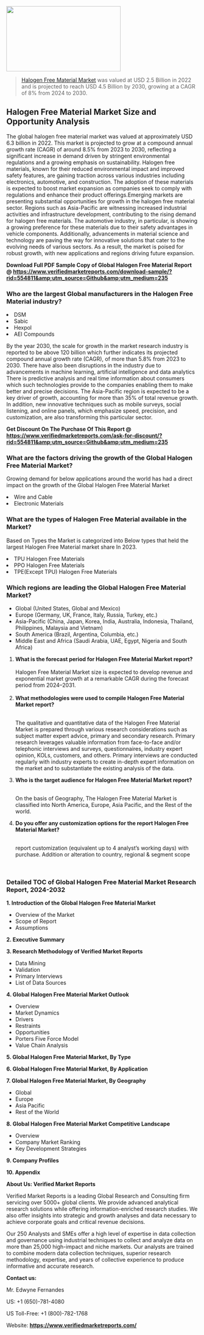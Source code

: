 <img src="https://ffe5etoiles.com/wp-content/uploads/2024/12/MST1-300x171.png" alt="" width="300" height="171" class="alignnone size-medium wp-image-20088" /><blockquote><p><p><a href="https://www.verifiedmarketreports.com/download-sample/?rid=554811&utm_source=Github&utm_medium=235" target="_blank">Halogen Free Material Market</a> was valued at USD 2.5 Billion in 2022 and is projected to reach USD 4.5 Billion by 2030, growing at a CAGR of 8% from 2024 to 2030.</p></blockquote><p><h2>Halogen Free Material Market Size and Opportunity Analysis</h2>The global halogen free material market was valued at approximately USD 6.3 billion in 2022. This market is projected to grow at a compound annual growth rate (CAGR) of around 8.5% from 2023 to 2030, reflecting a significant increase in demand driven by stringent environmental regulations and a growing emphasis on sustainability. Halogen free materials, known for their reduced environmental impact and improved safety features, are gaining traction across various industries including electronics, automotive, and construction. The adoption of these materials is expected to boost market expansion as companies seek to comply with regulations and enhance their product offerings.Emerging markets are presenting substantial opportunities for growth in the halogen free material sector. Regions such as Asia-Pacific are witnessing increased industrial activities and infrastructure development, contributing to the rising demand for halogen free materials. The automotive industry, in particular, is showing a growing preference for these materials due to their safety advantages in vehicle components. Additionally, advancements in material science and technology are paving the way for innovative solutions that cater to the evolving needs of various sectors. As a result, the market is poised for robust growth, with new applications and regions driving future expansion.</p><p class=""><strong>Download Full PDF Sample Copy of Global Halogen Free Material Report @ <a href="https://www.verifiedmarketreports.com/download-sample/?rid=554811&amp;utm_source=Github&amp;utm_medium=235" target="_blank">https://www.verifiedmarketreports.com/download-sample/?rid=554811&amp;utm_source=Github&amp;utm_medium=235</a></strong></p><h3 id="" class="">Who are the largest Global manufacturers in the Halogen Free Material industry?</h3><p><li>DSM</li><li> Sabic</li><li> Hexpol</li><li> AEI Compounds</li></p><div class=""><div class="" dir="" data-message-author-role="" data-message-id="" data-message-model-slug=""><div class=""><div class=""><div class=""><div class="" dir="" data-message-author-role="" data-message-id="" data-message-model-slug=""><div class=""><div class=""><p>By the year 2030, the scale for growth in the market research industry is reported to be above 120 billion which further indicates its projected compound annual growth rate (CAGR), of more than 5.8% from 2023 to 2030. There have also been disruptions in the industry due to advancements in machine learning, artificial intelligence and data analytics There is predictive analysis and real time information about consumers which such technologies provide to the companies enabling them to make better and precise decisions. The Asia-Pacific region is expected to be a key driver of growth, accounting for more than 35% of total revenue growth. In addition, new innovative techniques such as mobile surveys, social listening, and online panels, which emphasize speed, precision, and customization, are also transforming this particular sector.</p><p><strong>Get Discount On The Purchase Of This Report @&nbsp; <a href="https://www.verifiedmarketreports.com/ask-for-discount/?rid=554811&amp;utm_source=Github&amp;utm_medium=235" target="_blank">https://www.verifiedmarketreports.com/ask-for-discount/?rid=554811&amp;utm_source=Github&amp;utm_medium=235</a></strong></p></div></div></div></div></div></div></div></div><h3 id="" class="">What are the factors driving the growth of the Global Halogen Free Material Market?</h3><p id="" class="">Growing demand for below applications around the world has had a direct impact on the growth of the Global Halogen Free Material Market</p><p id="" class=""><li>Wire and Cable</li><li> Electronic Materials</li></p><h3 id="" class="">What are the types of Halogen Free Material available in the Market?</h3><p id="" class="">Based on Types the Market is categorized into Below types that held the largest Halogen Free Material market share In 2023.</p><p id="" class=""><li>TPU Halogen Free Materials</li><li> PPO Halogen Free Materials</li><li> TPE(Except TPU) Halogen Free Materials</li></p><h3 id="" class="">Which regions are leading the Global Halogen Free Material Market?</h3><ul><li>Global (United States, Global and Mexico)</li><li>Europe (Germany, UK, France, Italy, Russia, Turkey, etc.)</li><li>Asia-Pacific (China, Japan, Korea, India, Australia, Indonesia, Thailand, Philippines, Malaysia and Vietnam)</li><li>South America (Brazil, Argentina, Columbia, etc.)</li><li>Middle East and Africa (Saudi Arabia, UAE, Egypt, Nigeria and South Africa)</li></ul><p><ol><li><strong>What is the forecast period for Halogen Free Material Market report?<br /></strong><br /><span data-sheets-root="1" data-sheets-value="{&quot;1&quot;:2,&quot;2&quot;:&quot;XXXX size is expected to develop revenue and exponential market growth at a remarkable CAGR during the forecast period from 2024&ndash;2030.&quot;}" data-sheets-userformat="{&quot;2&quot;:12674,&quot;4&quot;:{&quot;1&quot;:2,&quot;2&quot;:16776960},&quot;10&quot;:2,&quot;11&quot;:0,&quot;15&quot;:&quot;Arial&quot;,&quot;16&quot;:12}">Halogen Free Material Market size is expected to develop revenue and exponential market growth at a remarkable CAGR during the forecast period from 2024&ndash;2031.</span><br /><br /></li><li><strong>What methodologies were used to compile Halogen Free Material Market report?<br /><br /></strong><p>The qualitative and quantitative data of the&nbsp;Halogen Free Material Market is prepared through various research considerations such as subject matter expert advice, primary and secondary research. Primary research leverages valuable information from face-to-face and/or telephonic interviews and surveys, questionnaires, industry expert opinion, KOLs, customers, and others. Primary interviews are conducted regularly with industry experts to create in-depth expert information on the market and to substantiate the existing analysis of the data.&nbsp;</p></li><li><strong>Who is the target audience for Halogen Free Material Market report?<br /><br /></strong><p>On the basis of Geography, The&nbsp;Halogen Free Material Market is classified into North America, Europe, Asia Pacific, and the Rest of the world.</p></li><li><strong>Do you offer any customization options for the report Halogen Free Material Market?<br /><br /></strong><p>report customization (equivalent up to 4 analyst&rsquo;s working days) with purchase. Addition or alteration to country, regional &amp; segment scope</p><p>&nbsp;</p></li></ol></p><h3 id="" class="">Detailed TOC of Global Halogen Free Material Market Research Report, 2024-2032</h3><p id="" class=""><strong>1. Introduction of the Global Halogen Free Material Market</strong></p><ul><li>Overview of the Market</li><li>Scope of Report</li><li>Assumptions</li></ul><p id="" class=""><strong>2. Executive Summary</strong></p><p id="" class=""><strong>3. Research Methodology of&nbsp;Verified Market Reports</strong></p><ul><li>Data Mining</li><li>Validation</li><li>Primary Interviews</li><li>List of Data Sources</li></ul><p id="" class=""><strong>4. Global Halogen Free Material Market Outlook</strong></p><ul><li>Overview</li><li>Market Dynamics</li><li>Drivers</li><li>Restraints</li><li>Opportunities</li><li>Porters Five Force Model</li><li>Value Chain Analysis</li></ul><p id="" class=""><strong>5. Global Halogen Free Material Market, By&nbsp;Type</strong></p><p id="" class=""><strong>6. Global Halogen Free Material Market, By Application</strong></p><p id="" class=""><strong>7. Global Halogen Free Material Market, By Geography</strong></p><ul><li>Global</li><li>Europe</li><li>Asia Pacific</li><li>Rest of the World</li></ul><p id="" class=""><strong>8. Global Halogen Free Material Market Competitive Landscape</strong></p><ul><li>Overview</li><li>Company Market Ranking</li><li>Key Development Strategies</li></ul><p id="" class=""><strong>9. Company Profiles</strong></p><p id="" class=""><strong>10. Appendix</strong></p><p id="" class=""><strong>About Us: Verified Market Reports</strong></p><p id="" class="">Verified Market Reports is a leading Global Research and Consulting firm servicing over 5000+ global clients. We provide advanced analytical research solutions while offering information-enriched research studies. We also offer insights into strategic and growth analyses and data necessary to achieve corporate goals and critical revenue decisions.</p><p id="" class="">Our 250 Analysts and SMEs offer a high level of expertise in data collection and governance using industrial techniques to collect and analyze data on more than 25,000 high-impact and niche markets. Our analysts are trained to combine modern data collection techniques, superior research methodology, expertise, and years of collective experience to produce informative and accurate research.</p><p id="" class=""><strong>Contact us:</strong></p><p id="" class="">Mr. Edwyne Fernandes</p><p id="" class="">US: +1 (650)-781-4080</p><p id="" class="">US Toll-Free: +1 (800)-782-1768</p><p id="" class="">Website: <a target="" data-test-app-aware-link=""><strong>https://www.verifiedmarketreports.com/</strong></a></p>
